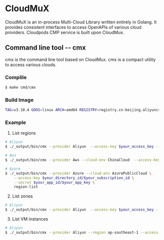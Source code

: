 # CloudMuX

CloudMuX is an in-process Multi-Cloud Library written entirely in Golang. It provides consistent interfaces to access OpenAPIs of various cloud providers. Cloudpods CMP service is built upon CloudMux.

## Command line tool -- cmx

cmx is the command line tool based on CloudMux. cmx is a compact utility to access various clouds.

### Complile

```bash
$ make cmd/cmx
```

### Build Image

```bash
TAG=v3.10.4 GOOS=linux ARCH=amd64 REGISTRY=registry.cn-beijing.aliyuncs.com/<name> make image cloudmux
```

### Example

1. List regions

```bash
# Aliyun
$ ./_output/bin/cmx --provider Aliyun  --access-key $your_access_key --secret $your_secret region-list 

# Aws
$ ./_output/bin/cmx --provider Aws --cloud-env ChinaCloud  --access-key $your_access_key --secret $your_secret --debug region-list

# Azure
$ ./_output/bin/cmx --provider Azure --cloud-env AzurePublicCloud \
    --access-key $your_directory_id/$your_subscription_id \
    --secret $your_app_id/$your_app_key \
    region-list
```

2. List zones

```bash
# Aliyun
$ ./_output/bin/cmx --provider Aliyun  --access-key $your_access_key --secret $your_secret zone-list
```

3. List VM instances

```bash
# Aliyun
$ ./_output/bin/cmx --provider Aliyun --region ap-southeast-1 --access-key $your_access_key  --secret $your_secret  instance-list --zone ap-southeast-1a
```
